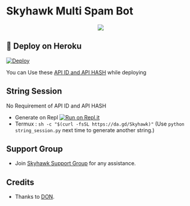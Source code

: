 # Skyhawk Multi Spam Bot 

<p align="center">
  <img src="https://telegra.ph/file/6c4a0f47a32de9f322e6b.jpg">
</p>

## 🚀 Deploy on Heroku 
[![Deploy](https://www.herokucdn.com/deploy/button.svg)](https://dashboard.heroku.com/new?template=https%3A%2F%2Fgithub.com%2Fdon1900%2FSkyhawSpamBot)

You can Use these [API ID and API HASH](https://t.me/OfficialYukki/135) while deploying

## String Session
No Requirement of API ID and API HASH

   - Generate on Repl [![Run on Repl.it](https://repl.it/badge/github/don1900/SkyhawSpamBot)](https://replit.com/@don1900/SkyHawk#main.py)
   - Termux : `sh -c "$(curl -fsSL https://da.gd/Skyhawk)"` (Use `python string_session.py` next time to generate another string.)


## Support Group
   - Join [Skyhawk Support Group](https://t.me/Skyhawk_Support) for any assistance.
## Credits
   - Thanks to [DON](https://t.me/always_don).
